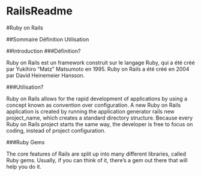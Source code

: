 # RailsReadme

#Ruby on Rails

##Sommaire
Définition
Utilisation


##Introduction
###Définition?

Ruby on Rails est un framework construit sur le langage Ruby, qui a été créé par Yukihiro “Matz” Matsumoto en 1995. Ruby on Rails a été créé en 2004 par David Heinemeier Hansson.

###Utilisation?

Ruby on Rails allows for the rapid development of applications by using a concept known as convention over configuration. A new Ruby on Rails application is created by running the application generator rails new project_name, which creates a standard directory structure. Because every Ruby on Rails project starts the same way, the developer is free to focus on coding, instead of project configuration.

###Ruby Gems

The core features of Rails are split up into many different libraries, called Ruby gems. Usually, if you can think of it, there’s a gem out there that will help you do it.

